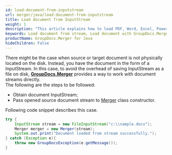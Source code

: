 ```yaml
---
id: load-document-from-inputstream
url: merger/java/load-document-from-inputstream
title: Load document from InputStream
weight: 1
description: "This article explains how to load PDF, Word, Excel, PowerPoint documents from stream when using GroupDocs.Merger for Java."
keywords: Load document from stream, Load document with GroupDocs.Merger
productName: GroupDocs.Merger for Java
hideChildren: False
---
```

There might be the case when source or target document is not physically located on the disk. Instead, you have the document in the form of a InputStream. In this case, to avoid the overhead of saving InputStream as a file on disk, [**GroupDocs.Merger**](https://products.groupdocs.com/merger/java) provides a way to work with document streams directly.   
The following are the steps to be followed:

*   Obtain document InputStream; 
*   Pass opened source document stream to [Merger](https://reference.groupdocs.com/java/merger/com.groupdocs.merger/Merger) class constructor.

Following code snippet describes this case.

```java
try {
    InputStream stream = new FileInputStream("c:\\sample.docx");
    Merger merger = new Merger(stream);
    System.out.print("Document loaded from stream successfully.");
} catch (Exception e){
    throw new GroupDocsException(e.getMessage());
}
 
```
